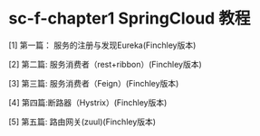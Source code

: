 # sc-f-chapter1 SpringCloud 教程 

[1] 第一篇： 服务的注册与发现Eureka(Finchley版本)

[2] 第二篇: 服务消费者（rest+ribbon）(Finchley版本)

[3] 第三篇: 服务消费者（Feign）(Finchley版本)

[4] 第四篇:断路器（Hystrix）(Finchley版本)

[5] 第五篇: 路由网关(zuul)(Finchley版本)